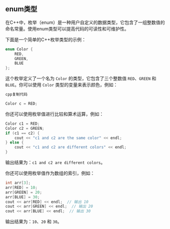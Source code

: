 ## enum类型

在C++中，枚举（enum）是一种用户自定义的数据类型，它包含了一组整数值的命名常量。使用enum类型可以提高代码的可读性和可维护性。

下面是一个简单的C++枚举类型的示例：

```cpp
enum Color {  
    RED,  
    GREEN,  
    BLUE  
};
```

这个枚举定义了一个名为 `Color` 的类型，它包含了三个整数值 `RED`、`GREEN` 和 `BLUE`。你可以使用 `Color` 类型的变量来表示颜色，例如：

```cpp
cpp复制代码

Color c = RED;
```

你还可以使用枚举值进行比较和算术运算，例如：

```cpp
Color c1 = RED;  
Color c2 = GREEN;  
if (c1 == c2) {  
    cout << "c1 and c2 are the same color" << endl;  
} else {  
    cout << "c1 and c2 are different colors" << endl;  
}
```

输出结果为：`c1 and c2 are different colors`。

你还可以使用枚举值作为数组的索引，例如：

```cpp
int arr[3];  
arr[RED] = 10;  
arr[GREEN] = 20;  
arr[BLUE] = 30;  
cout << arr[RED] << endl;  // 输出 10  
cout << arr[GREEN] << endl;  // 输出 20  
cout << arr[BLUE] << endl;  // 输出 30
```

输出结果为：`10`、`20` 和 `30`。
